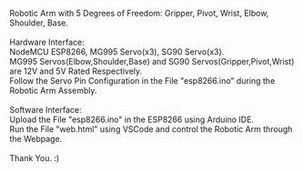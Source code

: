 Robotic Arm with 5 Degrees of Freedom: Gripper, Pivot, Wrist, Elbow, Shoulder, Base.<br /><br />
Hardware Interface:<br />NodeMCU ESP8266, MG995 Servo(x3), SG90 Servo(x3).<br />
MG995 Servos(Elbow,Shoulder,Base) and SG90 Servos(Gripper,Pivot,Wrist) are 12V and 5V Rated Respectively.<br />
Follow the Servo Pin Configuration in the File "esp8266.ino" during the Robotic Arm Assembly.<br /><br />
Software Interface:<br />
Upload the File "esp8266.ino" in the ESP8266 using Arduino IDE.<br />
Run the File "web.html" using VSCode and control the Robotic Arm through the Webpage.<br /><br />
Thank You. :)
